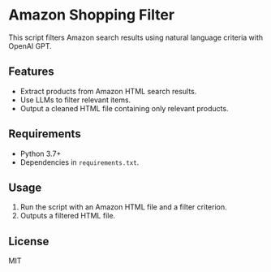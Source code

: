 # Amazon Shopping Filter
This script filters Amazon search results using natural language criteria with OpenAI GPT.

## Features
- Extract products from Amazon HTML search results.
- Use LLMs to filter relevant items.
- Output a cleaned HTML file containing only relevant products.

## Requirements
- Python 3.7+
- Dependencies in `requirements.txt`.

## Usage
1. Run the script with an Amazon HTML file and a filter criterion.
2. Outputs a filtered HTML file.

## License
MIT

